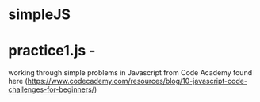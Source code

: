 # simpleJS

# practice1.js - 

working through simple problems in Javascript from Code Academy found here (https://www.codecademy.com/resources/blog/10-javascript-code-challenges-for-beginners/)